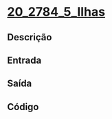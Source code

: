 # [20_2784_5_Ilhas][2784]

[2784]: <https://judge.beecrowd.com/pt/problems/view/2784>

## Descrição

## Entrada

## Saída

## Código

```cpp

```
